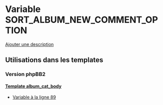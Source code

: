 # Variable SORT_ALBUM_NEW_COMMENT_OPTION
[Ajouter une description](https://fa-tvars.appspot.com/var/SORT_ALBUM_NEW_COMMENT_OPTION)

## Utilisations dans les templates

### Version phpBB2

#### [Template album_cat_body](subsilver/album_cat_body.md)
* [Variable &agrave; la ligne 89](../subsilver/album_cat_body.tpl#L89)